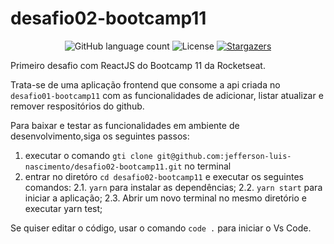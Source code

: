 # desafio02-bootcamp11

<p align="center">
  <img alt="GitHub language count" src="https://img.shields.io/github/languages/count/jefferson-luis-nascimento/desafio02-bootcamp11?color=%2304D361">

  <img alt="License" src="https://img.shields.io/badge/license-MIT-%2304D361">

  <a href="https://github.com/jefferson-luis-nascimento/desafio02-bootcamp11/stargazers">
    <img alt="Stargazers" src="https://img.shields.io/github/stars/jefferson-luis-nascimento/desafio02-bootcamp11?style=social">
  </a>
</p>

Primeiro desafio com ReactJS do Bootcamp 11 da Rocketseat.

Trata-se de uma aplicação frontend que consome a api criada no ```desafio01-bootcamp11``` com as funcionalidades de adicionar, 
listar atualizar e remover respositórios do github.

Para baixar e testar as funcionalidades em ambiente de desenvolvimento,siga os seguintes passos:
1. executar o comando ```gti clone git@github.com:jefferson-luis-nascimento/desafio02-bootcamp11.git``` no terminal
2. entrar no diretóro ```cd desafio02-bootcamp11``` e executar os seguintes comandos:
  2.1. ```yarn``` para instalar as dependências;
  2.2. ```yarn start``` para iniciar a aplicação;
  2.3. Abrir um novo terminal no mesmo diretório e executar yarn test;

Se quiser editar o código, usar o comando ```code .``` para iniciar o Vs Code.
